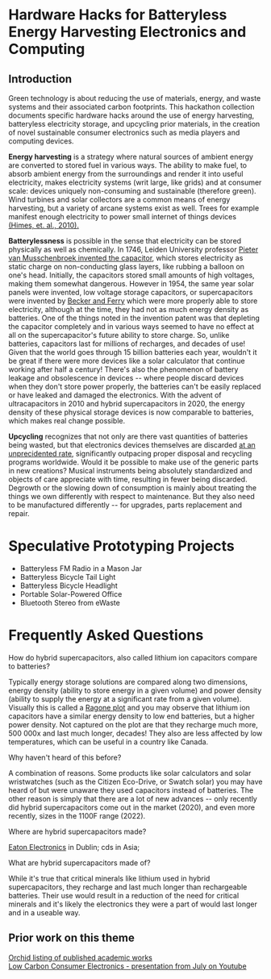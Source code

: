 <!DOCTYPE html>
<html>
<body>
<h1>Hardware Hacks for Batteryless Energy Harvesting Electronics and Computing</h1>
  <h2>Introduction</h2>
<p>Green technology is about reducing the use of materials, energy, and waste systems and their associated carbon footprints.  This hackathon collection documents specific hardware hacks around the use of energy harvesting, batteryless electricity storage, and upcycling prior materials, in the creation of novel sustainable consumer electronics such as media players and computing devices.</p>
<p><b>Energy harvesting</b> is a strategy where natural sources of ambient energy are converted to stored fuel in various ways.  The ability to make fuel, to absorb ambient energy from the surroundings and render it into useful electricity, makes electricity systems (writ large, like grids) and at consumer scale: devices uniquely non-consuming and sustainable (therefore green).   Wind turbines and solar collectors are a common means of energy harvesting, but a variety of arcane systems exist as well.  Trees for example manifest enough electricity to power small internet of things devices <a href="https://doi.org/10.1109/TNANO.2009.2032293">(Himes, et. al., 2010).</a></p>
<p><b>Batterylessness</b> is possible in the sense that electricity can be stored physically as well as chemically.  In 1746, Leiden University professor <a href="https://top450.universiteitleiden.nl/en/items/de-uitvinding-van-de-condensator">Pieter van Musschenbroek invented the capacitor</a>, which stores electricity as static charge on non-conducting glass layers, like rubbing a balloon on one's head.  Initially, the capacitors stored small amounts of high voltages, making them somewhat dangerous.  However in 1954, the same year solar panels were invented, low voltage storage capacitors, or supercapacitors were invented by <a href="https://patentimages.storage.googleapis.com/a2/f8/a9/b7d5c04a415c8b/US2800616.pdf">Becker and Ferry</a> which were more properly able to store electricity, although at the time, they had not as much energy density as batteries.  One of the things noted in the invention patent was that depleting the capacitor completely and in various ways seemed to have no effect at all on the supercapacitor's future ability to store charge.  So, unlike batteries, capacitors last for millions of recharges, and decades of use!  Given that the world goes through 15 billion batteries each year, wouldn't it be great if there were more devices like a solar calculator that continue working after half a century!  There's also the phenomenon of battery leakage and obsolescence in devices -- where people discard devices when they don't store power properly, the batteries can't be easily replaced or have leaked and damaged the electronics.  With the advent of ultracapacitors in 2010 and hybrid supercapacitors in 2020, the energy density of these physical storage devices is now comparable to batteries, which makes real change possible.</p>
<p><b>Upcycling</b> recognizes that not only are there vast quantities of batteries being wasted, but that electronics devices themselves are discarded <a href="https://labs.ripe.net/author/mirjam/what-do-we-do-with-e-waste/">at an unprecidented rate</a>, significantly outpacing proper disposal and recycling programs worldwide.  Would it be possible to make use of the generic parts in new creations?   Musical instruments being absolutely standardized and objects of care appreciate with time, resulting in fewer being discarded.  Degrowth or the slowing down of consumption is mainly about treating the things we own differently with respect to maintenance.  But they also need to be manufactured differently -- for upgrades, parts replacement and repair.</p>
<h1>Speculative Prototyping Projects</h1>
  <ul>
    <li>Batteryless FM Radio in a Mason Jar</li>
    <li>Batteryless Bicycle Tail Light</li>
    <li>Batteryless Bicycle Headlight</li>
    <li>Portable Solar-Powered Office</li>
    <li>Bluetooth Stereo from eWaste</li>
  </ul>
<h1>Frequently Asked Questions</h1>
  <p>How do hybrid supercapacitors, also called lithium ion capacitors compare to batteries?</p>
  <p>Typically energy storage solutions are compared along two dimensions, energy density (ability to store energy in a given volume) and power density (ability to supply the energy at a significant rate from a given volume).   Visually this is called a <a href="https://en.wikipedia.org/wiki/Ragone_plot#/media/File:Lithium_Ion_Capacitor_Chart.png">Ragone plot</a> and you may observe that lithium ion capacitors have a similar energy density to low end batteries, but a higher power density.   Not captured on the plot are that they recharge much more, 500 000x and last much longer, decades!  They also are less affected by low temperatures, which can be useful in a country like Canada.
  <p>Why haven't heard of this before?</p>
  <p>A combination of reasons.  Some products like solar calculators and solar wristwatches (such as the Citizen Eco-Drive, or Swatch solar) you may have heard of but were unaware they used capacitors instead of batteries.  The other reason is simply that there are a lot of new advances -- only recently did hybrid supercapacitors come out in the market (2020), and even more recently, sizes in the 1100F range (2022).
  <p>Where are hybrid supercapacitors made?</p>
  <p><a href="https://www.eaton.com/ie/en-gb/company/careers/life-at-eaton/dublin.html">Eaton Electronics</a> in Dublin; cds in Asia;</p>
  <p>What are hybrid supercapacitors made of?</p>
  <p>While it's true that critical minerals like lithium used in hybrid supercapacitors, they recharge and last much longer than rechargeable batteries.  Their use would result in a reduction of the need for critical minerals and it's likely the electronics they were a part of would last longer and in a useable way.</p>
<h2>Prior work on this theme</h2>
<a href="https://orcid.org/0000-0002-8205-0719">Orchid listing of published academic works</a><br/>
<a href="https://youtu.be/Zicvndw5lNI?si=3cR8pBB4yYd79-CS">Low Carbon Consumer Electronics - presentation from July on Youtube</a>
</body>
</html>
